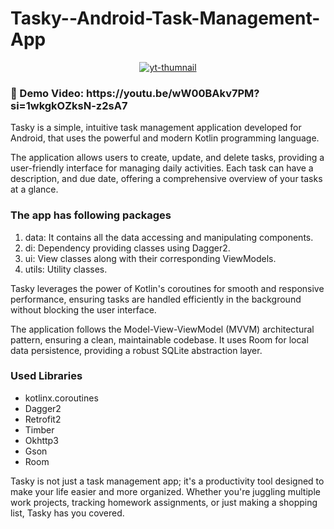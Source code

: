 <h1>Tasky--Android-Task-Management-App</h1>

<p align="center">
<a href="https://ibb.co/z8X1rm8"><img src="https://i.ibb.co/28vwyF8/yt-thumnail.png" alt="yt-thumnail" border="0"></a>
</p>

<h3>🔰 Demo Video: https://youtu.be/wW00BAkv7PM?si=1wkgkOZksN-z2sA7 </h3>

Tasky is a simple, intuitive task management application developed for Android, that uses the powerful and modern Kotlin programming language.

The application allows users to create, update, and delete tasks, providing a user-friendly interface for managing daily activities. Each task can have a description, and due date, offering a comprehensive overview of your tasks at a glance.


<h3>The app has following packages</h3>

1. data: It contains all the data accessing and manipulating components.
1. di: Dependency providing classes using Dagger2.
1. ui: View classes along with their corresponding ViewModels.
1. utils: Utility classes.



Tasky leverages the power of Kotlin's coroutines for smooth and responsive performance, ensuring tasks are handled efficiently in the background without blocking the user interface.

The application follows the Model-View-ViewModel (MVVM) architectural pattern, ensuring a clean, maintainable codebase. It uses Room for local data persistence, providing a robust SQLite abstraction layer.

<h3>Used Libraries</h3>

- kotlinx.coroutines 
- Dagger2
- Retrofit2
- Timber
- Okhttp3
- Gson
- Room

Tasky is not just a task management app; it's a productivity tool designed to make your life easier and more organized. Whether you're juggling multiple work projects, tracking homework assignments, or just making a shopping list, Tasky has you covered.




